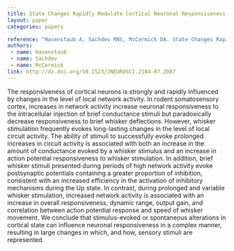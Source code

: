 ```yaml
---
title: State Changes Rapidly Modulate Cortical Neuronal Responsiveness
layout: paper
categories: papers

reference: "Hasenstaub A, Sachdev RNS, McCormick DA. State Changes Rapidly Modulate Cortical Neuronal Responsiveness (2007) J Neurosci, 27 (36): 9607-9622."
authors: 
 - name: Hasenstaub
 - name: Sachdev
 - name: McCormick
link: http://dx.doi.org/10.1523/JNEUROSCI.2184-07.2007
---
```


The responsiveness of cortical neurons is strongly and rapidly influenced by changes in the level of local network activity. In rodent somatosensory cortex, increases in network activity increase neuronal responsiveness to the intracellular injection of brief conductance stimuli but paradoxically decrease responsiveness to brief whisker deflections. However, whisker stimulation frequently evokes long-lasting changes in the level of local circuit activity. The ability of stimuli to successfully evoke prolonged increases in circuit activity is associated with both an increase in the amount of conductance evoked by a whisker stimulus and an increase in action potential responsiveness to whisker stimulation. In addition, brief whisker stimuli presented during periods of high network activity evoke postsynaptic potentials containing a greater proportion of inhibition, consistent with an increased efficiency in the activation of inhibitory mechanisms during the Up state. In contrast, during prolonged and variable whisker stimulation, increased network activity is associated with an increase in overall responsiveness, dynamic range, output gain, and correlation between action potential response and speed of whisker movement. We conclude that stimulus-evoked or spontaneous alterations in cortical state can influence neuronal responsiveness in a complex manner, resulting in large changes in which, and how, sensory stimuli are represented.
